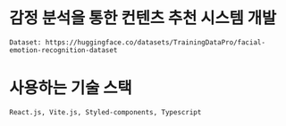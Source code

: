 # 감정 분석을 통한 컨텐츠 추천 시스템 개발
```
Dataset: https://huggingface.co/datasets/TrainingDataPro/facial-emotion-recognition-dataset
```
#  사용하는 기술 스택
```
React.js, Vite.js, Styled-components, Typescript
```
